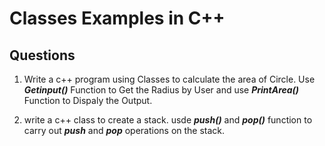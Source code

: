 # Classes Examples in C++

## Questions

1) Write a c++ program using Classes to calculate the area of Circle. Use ___Getinput()___ Function to Get the Radius by User and use ___PrintArea()___ Function to Dispaly the Output. 

2) write a c++ class to create a stack. usde ___push()___ and ___pop()___ function to carry out ___push___ and ___pop___ operations on the stack.
